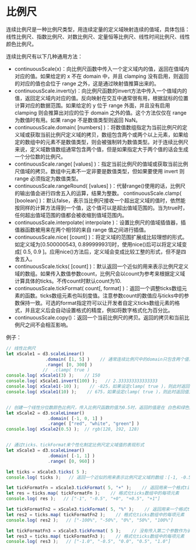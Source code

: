 # 比例尺

连续比例尺是一种比例尺类型，用连续定量的定义域映射连续的值域，具体包括：线性比例尺、指数比例尺、对数比例尺、定量恒等比例尺、线性时间比例尺、线性颜色比例尺。

连续比例尺有以下几种通用方法：

* continuousScale(x)：向比例尺函数中传入一个定义域内的值，返回在值域内对应的值。如果给定的 x 不在 domain 中，并且 clamping 没有启用，则返回的对应的值也会位于 range 之外，这是通过映射值推算出来的。
*  continuousScale.invert(y)：向比例尺函数的invert方法中传入一个值域内的值，返回定义域内对应的值。反向映射在交互中通常很有用，根据鼠标的位置计算对应的数据范围。如果给定的 y 位于 range 外面，并且没有启用 clamping 则会推算出对应的位于 domain 之外的值。这个方法仅仅在 range 为数值时有用。如果 range 不是数值类型则返回 NaN。
* continuousScale.domain( [numbers] )：将数值数组指定为当前比例尺的定义域或获取当前比例尺定义域的拷贝，数组包含两个或两个以上元素，如果给定的数组中的元素不是数值类型，则会被强制转为数值类型。对于连续比例尺来说，定义域数值数组通常包含两个值，但是如果指定大于两个值的话会生成一个分位数的比例尺。
* continuousScale.range( [values] )：指定当前比例尺的值域或获取当前比例尺值域的拷贝。数组中元素不一定非要是数值类型，但如果要使用 invert 则 range 必须指定为数值类型。
* continuousScale.rangeRound( [values] )：代替range()使用的话，比例尺的输出值会进行四舍五入的运算，结果为整数。
  continuousScale.clamp( [boolean] )：默认false，表示当比例尺接收一个超出定义域的值时，依然能按同样的计算方法得到一个值，这个值可以是超出值域范围的。当为true时，任何超出值域范围的值都会被收缩到值域范围内。
* continuousScale.interpolate( interpolate )：设置比例尺的值域插值器，插值器函数被用来在两个相邻的来自 range 值之间进行插值。
* continuousScale.nice( [count] )：将定义域的范围扩展成比较理想的形式。如定义域为[0.500000543, 0.899999931]时，使用nice()后可以将定义域变成[ 0.5, 0.9 ]。应用nice()方法后，定义域会变成比较工整的形式，但不是四舍五入。
* continuousScale.ticks( [count] )：默认返回一个近似的用来表示比例尺定义域的数组。如果传入数值参数count，比例尺会以count为参考来根据定义域计算具体的ticks。不传count时默认count为10.
* continuousScale.tickFormat( count[, format] )：返回一个调整ticks数组元素的函数。ticks数组元素也叫刻度值。注意参数count的数值应与ticks中的参数保持一致。可选的format指定符可以让开发者自定义ticks数组元素的格式，并且定义后会自动设置格式的精度，例如将数字格式化为百分比。
* continuousScale.copy()：返回一个当前比例尺的拷贝。返回的拷贝和当前比例尺之间不会相互影响。

例子：

```js
// 线性比例尺
let xScale1 = d3.scaleLinear()
               .domain( [1, 5] )    // 通常连续比例尺中的domain只包含两个值，但如果指定多个值时就会生成一个分位数的比例尺，例如创建一个分位数的颜色比例尺
               .range( [0, 300] )
              //  .clamp( true )
console.log( xScale1(3) );    // 150
console.log( xScale1.invert(100) );   // 2.333333333333333
console.log( xScale1(-10) );    // -825，如果设定clamp( true )，则此时返回值为0
console.log( xScale1(10) );    // 675，如果设定clamp( true )，则此时返回值为300


// 创建一个线性分位数颜色比例尺，传入比例尺函数的值为0.5时，返回的值是在 白色和绿色之间的插值
let xScale2 = d3.scaleLinear()
                .domain( [-1, 0, 1] )
                .range( ["red", "white", "green"] )
console.log( xScale2(0.5) );  // rgb(128, 192, 128)


// 通过ticks、tickFormat来个性化制定比例尺定义域值的表现形式
let xScale3 = d3.scaleLinear()
                .domain( [-1, 1] )
                .range( [0, 960] )

let ticks = xScale3.ticks( 5 );   
console.log( ticks );   // 返回一个近似的用来表示比例尺定义域的数组：[-1, -0.5, -0, 0.5, 1]

let tickFormatFn = xScale3.tickFormat( 5, "+" );    // 返回用来一个格式ticks数组每项值的函数
let res = ticks.map( tickFormatFn );    // 格式化ticks数组中的每项元素
console.log( res );   // ["-1", "-0.5", "+0", "+0.5", "+1"]

let tickFormatFn2 = xScale3.tickFormat( 5, "%" );    // 返回用来一个格式ticks数组每项值的函数
let res2 = ticks.map( tickFormatFn2 );    // 格式化ticks数组中的每项元素
console.log( res2 );   // ["-100%", "-50%", "0%", "50%", "100%"]

let tickFormatFn3 = xScale3.tickFormat( 5 );    // 没有传入第二个参数作为说明符时，将不会对ticks数组的每项元素进行自定义格式
let res3 = ticks.map( tickFormatFn3 );    // 格式化ticks数组中的每项元素
console.log( res3 );   // ["-1.0", "-0.5", "0.0", "0.5", "1.0"]
```

